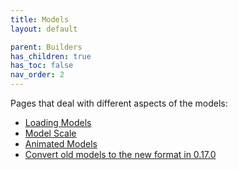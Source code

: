 ```yaml
---
title: Models
layout: default

parent: Builders
has_children: true
has_toc: false
nav_order: 2
---
```


Pages that deal with different aspects of the models:

- [Loading Models](model-loading)
- [Model Scale](model-scale)
- [Animated Models](model-animation)
- [Convert old models to the new format in 0.17.0](convert-old)
